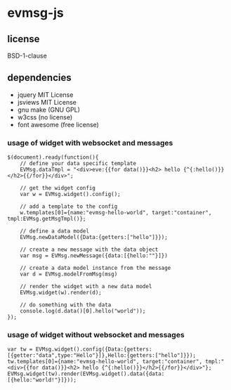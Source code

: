 # evmsg-js

## license
BSD-1-clause

## dependencies
- jquery MIT License
- jsviews MIT License
- gnu make (GNU GPL)
- w3css (no license)
- font awesome (free license)

### usage of widget with websocket and messages
```
$(document).ready(function(){
    // define your data specific template
    EVMsg.dataTmpl = "<div>eve:{{for data()}}<h2> hello {^{:hello()}}</h2>{{/for}}</div>";

    // get the widget config
    var w = EVMsg.widget().config();

    // add a template to the config
    w.templates[0]={name:"evmsg-hello-world", target:"container", tmpl:EVMsg.getMsgTmpl()};

    // define a data model
    EVMsg.newDataModel({Data:{getters:["hello"]}});

    // create a new message with the data object
    var msg = EVMsg.newMessage({data:[{hello:""}]})

    // create a data model instance from the message
    var d = EVMsg.modelFromMsg(msg)

    // render the widget with a new data model
    EVMsg.widget(w).render(d);

    // do something with the data
    console.log(d.data()[0].hello("world"));
});
```

### usage of widget without websocket and messages
```
var tw = EVMsg.widget().config({Data:{getters:[{getter:"data",type:"Hello"}]},Hello:{getters:["hello"]}});
tw.templates[0]={name:"evmsg-hello-world", target:"container", tmpl:"<div>{{for data()}}<h2> hello {^{:hello()}}</h2>{{/for}}</div>"};
EVMsg.widget(tw).render(EVMsg.widget().data({data:[{hello:"world!"}]}));

```

